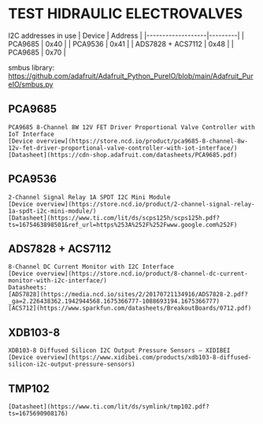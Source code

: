# TEST HIDRAULIC ELECTROVALVES
I2C addresses in use 
|        Device     | Address |
|-------------------|---------|
|      PCA9685      |   0x40  |
|      PCA9536      |   0x41  |
| ADS7828 + ACS7112 |   0x48  |
|     PCA9685       |   0x70  |

smbus library: https://github.com/adafruit/Adafruit_Python_PureIO/blob/main/Adafruit_PureIO/smbus.py

## PCA9685 
    PCA9685 8-Channel 8W 12V FET Driver Proportional Valve Controller with IoT Interface
    [Device overview](https://store.ncd.io/product/pca9685-8-channel-8w-12v-fet-driver-proportional-valve-controller-with-iot-interface/)
    [Datasheet](https://cdn-shop.adafruit.com/datasheets/PCA9685.pdf)

## PCA9536
    2-Channel Signal Relay 1A SPDT I2C Mini Module
    [Device overview](https://store.ncd.io/product/2-channel-signal-relay-1a-spdt-i2c-mini-module/)
    [Datasheet](https://www.ti.com/lit/ds/scps125h/scps125h.pdf?ts=1675463898501&ref_url=https%253A%252F%252Fwww.google.com%252F)

## ADS7828 + ACS7112
    8-Channel DC Current Monitor with I2C Interface
    [Device overview](https://store.ncd.io/product/8-channel-dc-current-monitor-with-i2c-interface/)
    Datasheets:
    [ADS7828](https://media.ncd.io/sites/2/20170721134916/ADS7828-2.pdf?_ga=2.226438362.1942944568.1675366777-1088693194.1675366777)
    [ACS712](https://www.sparkfun.com/datasheets/BreakoutBoards/0712.pdf)
    
## XDB103-8
    XDB103-8 Diffused Silicon I2C Output Pressure Sensors – XIDIBEI
    [Device overview](https://www.xidibei.com/products/xdb103-8-diffused-silicon-i2c-output-pressure-sensors)

## TMP102
    [Datasheet](https://www.ti.com/lit/ds/symlink/tmp102.pdf?ts=1675690908176)
    
